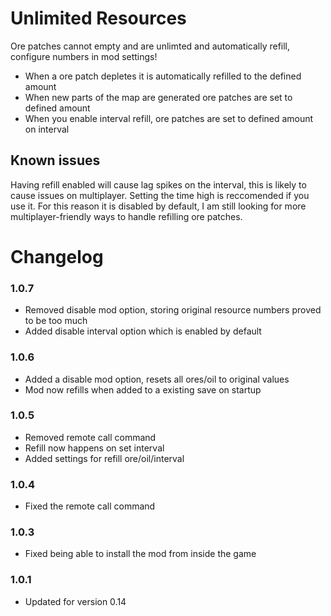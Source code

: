 Unlimited Resources
=============

Ore patches cannot empty and are unlimted and automatically refill, configure numbers in mod settings!

* When a ore patch depletes it is automatically refilled to the defined amount
* When new parts of the map are generated ore patches are set to defined amount
* When you enable interval refill, ore patches are set to defined amount on interval

## Known issues
Having refill enabled will cause lag spikes on the interval, this is likely to cause issues on multiplayer. Setting the time high is reccomended if you use it. For this reason it is disabled by default, I am still looking for more multiplayer-friendly ways to handle refilling ore patches.

# Changelog
### 1.0.7
* Removed disable mod option, storing original resource numbers proved to be too much
* Added disable interval option which is enabled by default
### 1.0.6
* Added a disable mod option, resets all ores/oil to original values
* Mod now refills when added to a existing save on startup
### 1.0.5
* Removed remote call command
* Refill now happens on set interval
* Added settings for refill ore/oil/interval
### 1.0.4
* Fixed the remote call command
### 1.0.3
* Fixed being able to install the mod from inside the game
### 1.0.1
* Updated for version 0.14